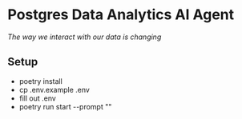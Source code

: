 # Postgres Data Analytics AI Agent
*The way we interact with our data is changing*

## Setup
- poetry install
- cp .env.example .env
- fill out .env
- poetry run start --prompt "<ask your agent a question about your postgres database>"